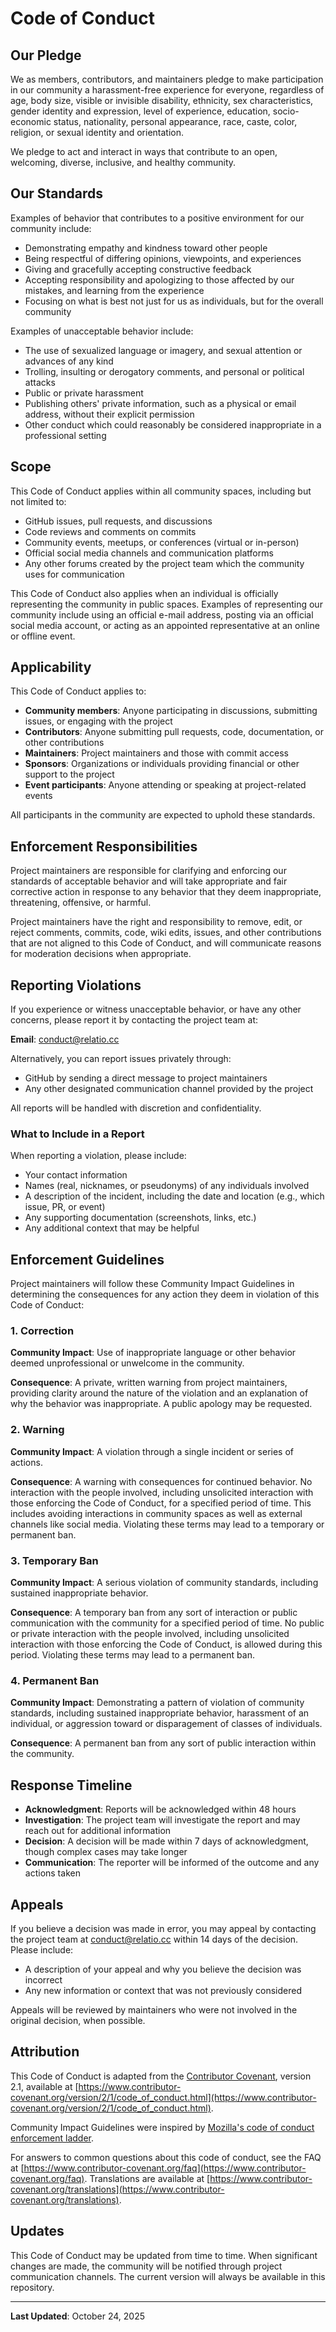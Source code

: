 # Code of Conduct

## Our Pledge

We as members, contributors, and maintainers pledge to make participation in our community a harassment-free experience for everyone, regardless of age, body size, visible or invisible disability, ethnicity, sex characteristics, gender identity and expression, level of experience, education, socio-economic status, nationality, personal appearance, race, caste, color, religion, or sexual identity and orientation.

We pledge to act and interact in ways that contribute to an open, welcoming, diverse, inclusive, and healthy community.

## Our Standards

Examples of behavior that contributes to a positive environment for our community include:

- Demonstrating empathy and kindness toward other people
- Being respectful of differing opinions, viewpoints, and experiences
- Giving and gracefully accepting constructive feedback
- Accepting responsibility and apologizing to those affected by our mistakes, and learning from the experience
- Focusing on what is best not just for us as individuals, but for the overall community

Examples of unacceptable behavior include:

- The use of sexualized language or imagery, and sexual attention or advances of any kind
- Trolling, insulting or derogatory comments, and personal or political attacks
- Public or private harassment
- Publishing others' private information, such as a physical or email address, without their explicit permission
- Other conduct which could reasonably be considered inappropriate in a professional setting

## Scope

This Code of Conduct applies within all community spaces, including but not limited to:

- GitHub issues, pull requests, and discussions
- Code reviews and comments on commits
- Community events, meetups, or conferences (virtual or in-person)
- Official social media channels and communication platforms
- Any other forums created by the project team which the community uses for communication

This Code of Conduct also applies when an individual is officially representing the community in public spaces. Examples of representing our community include using an official e-mail address, posting via an official social media account, or acting as an appointed representative at an online or offline event.

## Applicability

This Code of Conduct applies to:

- **Community members**: Anyone participating in discussions, submitting issues, or engaging with the project
- **Contributors**: Anyone submitting pull requests, code, documentation, or other contributions
- **Maintainers**: Project maintainers and those with commit access
- **Sponsors**: Organizations or individuals providing financial or other support to the project
- **Event participants**: Anyone attending or speaking at project-related events

All participants in the community are expected to uphold these standards.

## Enforcement Responsibilities

Project maintainers are responsible for clarifying and enforcing our standards of acceptable behavior and will take appropriate and fair corrective action in response to any behavior that they deem inappropriate, threatening, offensive, or harmful.

Project maintainers have the right and responsibility to remove, edit, or reject comments, commits, code, wiki edits, issues, and other contributions that are not aligned to this Code of Conduct, and will communicate reasons for moderation decisions when appropriate.

## Reporting Violations

If you experience or witness unacceptable behavior, or have any other concerns, please report it by contacting the project team at:

**Email**: conduct@relatio.cc

Alternatively, you can report issues privately through:

- GitHub by sending a direct message to project maintainers
- Any other designated communication channel provided by the project

All reports will be handled with discretion and confidentiality.

### What to Include in a Report

When reporting a violation, please include:

- Your contact information
- Names (real, nicknames, or pseudonyms) of any individuals involved
- A description of the incident, including the date and location (e.g., which issue, PR, or event)
- Any supporting documentation (screenshots, links, etc.)
- Any additional context that may be helpful

## Enforcement Guidelines

Project maintainers will follow these Community Impact Guidelines in determining the consequences for any action they deem in violation of this Code of Conduct:

### 1. Correction

**Community Impact**: Use of inappropriate language or other behavior deemed unprofessional or unwelcome in the community.

**Consequence**: A private, written warning from project maintainers, providing clarity around the nature of the violation and an explanation of why the behavior was inappropriate. A public apology may be requested.

### 2. Warning

**Community Impact**: A violation through a single incident or series of actions.

**Consequence**: A warning with consequences for continued behavior. No interaction with the people involved, including unsolicited interaction with those enforcing the Code of Conduct, for a specified period of time. This includes avoiding interactions in community spaces as well as external channels like social media. Violating these terms may lead to a temporary or permanent ban.

### 3. Temporary Ban

**Community Impact**: A serious violation of community standards, including sustained inappropriate behavior.

**Consequence**: A temporary ban from any sort of interaction or public communication with the community for a specified period of time. No public or private interaction with the people involved, including unsolicited interaction with those enforcing the Code of Conduct, is allowed during this period. Violating these terms may lead to a permanent ban.

### 4. Permanent Ban

**Community Impact**: Demonstrating a pattern of violation of community standards, including sustained inappropriate behavior, harassment of an individual, or aggression toward or disparagement of classes of individuals.

**Consequence**: A permanent ban from any sort of public interaction within the community.

## Response Timeline

- **Acknowledgment**: Reports will be acknowledged within 48 hours
- **Investigation**: The project team will investigate the report and may reach out for additional information
- **Decision**: A decision will be made within 7 days of acknowledgment, though complex cases may take longer
- **Communication**: The reporter will be informed of the outcome and any actions taken

## Appeals

If you believe a decision was made in error, you may appeal by contacting the project team at conduct@relatio.cc within 14 days of the decision. Please include:

- A description of your appeal and why you believe the decision was incorrect
- Any new information or context that was not previously considered

Appeals will be reviewed by maintainers who were not involved in the original decision, when possible.

## Attribution

This Code of Conduct is adapted from the [Contributor Covenant](https://www.contributor-covenant.org), version 2.1, available at [https://www.contributor-covenant.org/version/2/1/code_of_conduct.html](https://www.contributor-covenant.org/version/2/1/code_of_conduct.html).

Community Impact Guidelines were inspired by [Mozilla's code of conduct enforcement ladder](https://github.com/mozilla/diversity).

For answers to common questions about this code of conduct, see the FAQ at [https://www.contributor-covenant.org/faq](https://www.contributor-covenant.org/faq). Translations are available at [https://www.contributor-covenant.org/translations](https://www.contributor-covenant.org/translations).

## Updates

This Code of Conduct may be updated from time to time. When significant changes are made, the community will be notified through project communication channels. The current version will always be available in this repository.

---

**Last Updated**: October 24, 2025
